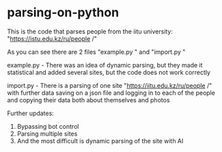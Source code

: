 # parsing-on-python
This is the code that parses people from the iitu university: "https://istu.edu.kz/ru/people /"

As you can see there are 2 files "example.py " and "import.py "

example.py - There was an idea of dynamic parsing, but they made it statistical and added several sites, but the code does not work correctly

import.py - There is a parsing of one site "https://iitu.edu.kz/ru/people /" with further data saving on a json file and logging in to each of the people and copying their data both about themselves and photos

Further updates:
1. Bypassing bot control
2. Parsing multiple sites
3. And the most difficult is dynamic parsing of the site with AI
